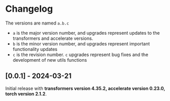 # Changelog
The versions are named `a.b.c`
- `a` is the major version number, and upgrades represent updates to the transformers and accelerate versions.
- `b` is the minor version number, and upgrades represent important functionality updates
- `c` is the revision number. `c` upgrades represent bug fixes and the development of new utils functions

## [0.0.1] - 2024-03-21
Initial release with **transformers version 4.35.2, accelerate version 0.23.0, torch version 2.1.2**.
